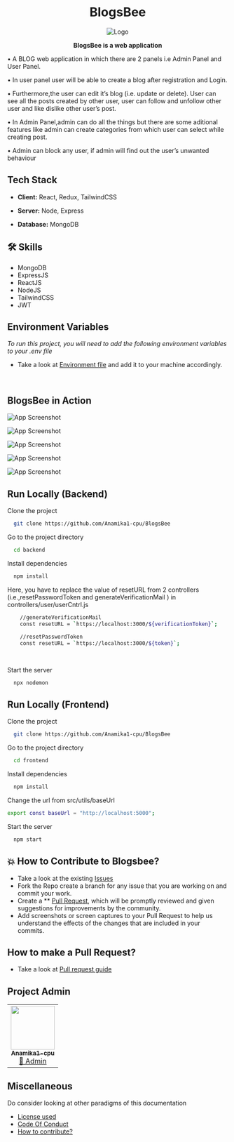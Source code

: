 <div align="center">
  
# BlogsBee

![Logo](https://res.cloudinary.com/dcua2wckz/image/upload/c_pad,b_auto:predominant,fl_preserve_transparency/v1672762999/Blogs_Bee_vh2z1m.jpg)

 **BlogsBee is a web application**
 
</div>

• A BLOG web application in which there are 2 panels i.e Admin Panel and User Panel.

• In user panel user will be able to create a blog after registration and Login.

• Furthermore,the user can edit it’s blog (i.e. update or delete). User can see all the posts created by other user, user can
follow and unfollow other user and like dislike other user’s post.

• In Admin Panel,admin can do all the things but there are some aditional features like admin can create categories from
which user can select while creating post.

• Admin can block any user, if admin will find out the user’s unwanted behaviour

## Tech Stack

- **Client:** React, Redux, TailwindCSS

- **Server:** Node, Express

- **Database:** MongoDB

## 🛠 Skills
- MongoDB
- ExpressJS 
- ReactJS 
- NodeJS 
- TailwindCSS
- JWT


## Environment Variables

_To run this project, you will need to add the following environment variables to your .env file_

- Take a look at [Environment file](./env.md) and add it to your machine accordingly.
 
<br>


## BlogsBee in Action
![App Screenshot](https://res.cloudinary.com/dcua2wckz/image/upload/v1672822715/pag1_wict89.jpg)

![App Screenshot](https://res.cloudinary.com/dcua2wckz/image/upload/v1672822707/page2_hhgzvd.jpg)

![App Screenshot](https://res.cloudinary.com/dcua2wckz/image/upload/v1672822703/page3_dxwbib.jpg)

![App Screenshot](https://res.cloudinary.com/dcua2wckz/image/upload/v1672822698/page4_ykksrm.jpg)

![App Screenshot](https://res.cloudinary.com/dcua2wckz/image/upload/v1672822614/page5_pkwjit.jpg)



## Run Locally (Backend)

Clone the project

```bash
  git clone https://github.com/Anamika1-cpu/BlogsBee
```

Go to the project directory

```bash
  cd backend
```

Install dependencies

```bash
  npm install
```
Here, you have to replace the value of resetURL from 2 controllers (i.e.,resetPasswordToken and generateVerificationMail ) in controllers/user/userCntrl.js
```bash
    //generateVerificationMail
    const resetURL = `https://localhost:3000/${verificationToken}`;
    
    //resetPasswordToken
    const resetURL = `https://localhost:3000/${token}`;
    
    
```


Start the server

```bash
  npx nodemon
```


## Run Locally (Frontend)

Clone the project

```bash
  git clone https://github.com/Anamika1-cpu/BlogsBee
```

Go to the project directory

```bash
  cd frontend
```

Install dependencies

```bash
  npm install
```

Change the url from src/utils/baseUrl

```bash
export const baseUrl = "http://localhost:5000";
```

Start the server

```bash
  npm start
```
## 💥 How to Contribute to Blogsbee?
- Take a look at the existing [Issues](https://github.com/Anamika1-cpu/BlogsBee/issues) 
- Fork the Repo create a branch for any issue that you are working on and commit your work.
- Create a ** [Pull Request](https://github.com/Anamika1-cpu/BlogsBee/pulls), which will be promptly reviewed and given suggestions for improvements by the community.
- Add screenshots or screen captures to your Pull Request to help us understand the effects of the changes that are included in your commits.

## How to make a Pull Request?
- Take a look at [Pull request guide](.github/Pull_request_guide.md)

##  Project Admin

<table>
	<tr>
		<td align="center">
			<a href="https://github.com/Anamika1-cpu">
				<img src="https://avatars.githubusercontent.com/u/65862556?v=4" width="100px" alt="" />
				<br /> <sub><b>Anamika1-cpu</b></sub>
			</a>
			<br /> <a href="https://github.com/Anamika1-cpu"> 
		👑 Admin
	    </a>
		</td>
	</tr>
</table>


## Miscellaneous
Do consider looking at other paradigms of this documentation
  - [License used](/LICENSE.md)
  - [Code Of Conduct](/.github/Code_of_Conduct.md)
  - [How to contribute?](/.github/CONTRIBUTING.md)
